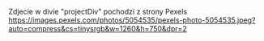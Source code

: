 Zdjecie w divie "projectDiv" pochodzi z strony Pexels
https://images.pexels.com/photos/5054535/pexels-photo-5054535.jpeg?auto=compress&cs=tinysrgb&w=1260&h=750&dpr=2